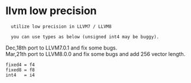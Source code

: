 # llvm low precision
```
  utilize low precision in LLVM7 / LLVM8

  you can use types as below (unsigned int4 may be buggy).
```

Dec,18th port to LLVM7.0.1 and fix some bugs.  
Mar,21th port to LLVM8.0.0 and fix some bugs and add 256 vector length.

`fixed4 = f4`  
`fixed8 = f8`  
`int4   = i4`  
